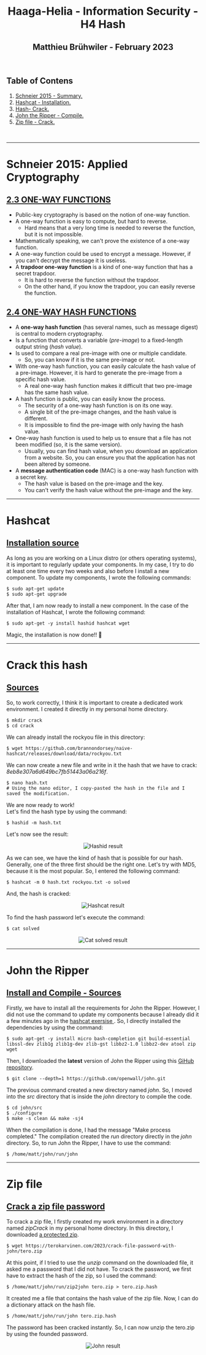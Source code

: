 <h1 align="center">Haaga-Helia - Information Security - H4 Hash</h1>
<h2 align="center">Matthieu Brühwiler - February 2023</h2>
<br>

## Table of Contens
1. [ Schneier 2015 - Summary. ](#one-way-functions)
2. [ Hashcat - Installation. ](#hashcat)
3. [ Hash- Crack. ](#crackhash)
4. [ John the Ripper - Compile. ](#john)
5. [ Zip file - Crack.](#crackjohn)
<br>

----
<a name="one-way-functions"></a>
# Schneier 2015: Applied Cryptography
## [2.3 ONE-WAY FUNCTIONS](https://learning.oreilly.com/library/view/applied-cryptography-protocols/9781119096726/10_chap02.html#chap02-sec003)
* Public-key cryptography is based on the notion of one-way function.
* A one-way function is easy to compute, but hard to reverse.
  * Hard means that a very long time is needed to reverse the function, but it is not impossible.
* Mathematically speaking, we can't prove the existence of a one-way function.
* A one-way function could be used to encrypt a message. However, if you can't decrypt the message it is useless.
* A **trapdoor one-way function** is a kind of one-way function that has a secret trapdoor.
  * It is hard to reverse the function without the trapdoor.
  * On the other hand, if you know the trapdoor, you can easily reverse the function.

## [2.4 ONE-WAY HASH FUNCTIONS](https://learning.oreilly.com/library/view/applied-cryptography-protocols/9781119096726/10_chap02.html#chap02-sec004)
* A **one-way hash function** (has several names, such as message digest) is central to modern cryptography.
* Is a function that converts a variable (*pre-image*) to a fixed-length output string (*hash value*).
* Is used to compare a real pre-image with one or multiple candidate.
  * So, you can know if it is the same pre-image or not.
* With one-way hash function, you can easily calculate the hash value of a pre-image. However, it is hard to generate the pre-image from a specific hash value.
  * A real one-way hash function makes it difficult that two pre-image has the same hash value.
* A hash function is public, you can easily know the process.
  * The security of a one-way hash function is on its one way.
  * A single bit of the pre-image changes, and the hash value is different.
  * It is impossible to find the pre-image with only having the hash value.
* One-way hash function is used to help us to ensure that a file has not been modified (so, it is the same version).
  * Usually, you can find hash value, when you download an application from a website. So, you can ensure you that the application has not been altered by someone.
* A **message authentication code** (MAC) is a one-way hash function with a secret key.
  * The hash value is based on the pre-image and the key.
  * You can't verify the hash value without the pre-image and the key.

----
<a name="hashcat"></a>
# Hashcat
## [Installation source](https://terokarvinen.com/2022/cracking-passwords-with-hashcat/)
As long as you are working on a Linux distro (or others operating systems), it is important to regularly update your components. In my case, I try to do at least one time every two weeks and also before I install a new component. To update my components, I wrote the following commands:

    $ sudo apt-get update
    $ sudo apt-get upgrade

After that, I am now ready to install a new component. In the case of the installation of Hashcat, I wrote the following command:

    $ sudo apt-get -y install hashid hashcat wget

Magic, the installation is now done!! :clap:

----
<a name="crackhash"></a>
# Crack this hash
## [Sources](https://terokarvinen.com/2022/cracking-passwords-with-hashcat/)
So, to work correctly, I think it is important to create a dedicated work environment. I created it directly in my personal home directory.

    $ mkdir crack
    $ cd crack

We can already install the rockyou file in this directory: 

    $ wget https://github.com/brannondorsey/naive-hashcat/releases/download/data/rockyou.txt

We can now create a new file and write in it the hash that we have to crack: *8eb8e307a6d649bc7fb51443a06a216f*.

    $ nano hash.txt
    # Using the nano editor, I copy-pasted the hash in the file and I saved the modification.

We are now ready to work! <br />
Let's find the hash type by using the command:

    $ hashid -m hash.txt
    
Let's now see the result:

<p align="center"> <img alt="Hashid result" src="https://github.com/MatthieuBruh/h4_Hash/blob/main/screenshots/hashid.PNG"> </p>

As we can see, we have the kind of hash that is possible for our hash. Generally, one of the three first should be the right one. Let's try with MD5, because it is the most popular. So, I entered the following command:

    $ hashcat -m 0 hash.txt rockyou.txt -o solved

And, the hash is cracked:

<p align="center"> <img alt="Hashcat result" src="https://github.com/MatthieuBruh/h4_Hash/blob/main/screenshots/hascat.PNG"> </p>

To find the hash password let's execute the command:

    $ cat solved

<p align="center"> <img alt="Cat solved result" src="https://github.com/MatthieuBruh/h4_Hash/blob/main/screenshots/catSolved.PNG"> </p>

----
<a name="john"></a>
# John the Ripper
## [Install and Compile - Sources](https://terokarvinen.com/2023/crack-file-password-with-john/)
Firstly, we have to install all the requirements for John the Ripper. However, I did not use the command to update my components because I already did it a few minutes ago in the [ hashcat exersise ](#hashcat). So, I directly installed the dependencies by using the command:

    $ sudo apt-get -y install micro bash-completion git build-essential libssl-dev zlib1g zlib1g-dev zlib-gst libbz2-1.0 libbz2-dev atool zip wget

Then, I downloaded the **latest** version of John the Ripper using this [GiHub repository](https://github.com/openwall/john).

    $ git clone --depth=1 https://github.com/openwall/john.git

The previous command created a new directory named *john*. So, I moved into the *src* directory that is inside the *john* directory to compile the code.

    $ cd john/src
    $ ./configure 
    $ make -s clean && make -sj4

When the compilation is done, I had the message "Make process completed." The compilation created the *run* directory directly in the *john* directory. So, to run John the Ripper, I have to use the command:

    $ /home/matt/john/run/john

----
<a name="crackjohn"></a>
# Zip file
## [Crack a zip file password](https://terokarvinen.com/2023/crack-file-password-with-john/)
To crack a zip file, I firstly created my work environment in a directory named *zipCrack* in my personal home directory.
In this directory, I downloaded [a protected zip](https://terokarvinen.com/2023/crack-file-password-with-john/tero.zip).

    $ wget https://terokarvinen.com/2023/crack-file-password-with-john/tero.zip

At this point, if I tried to use the *unzip* command on the downloaded file, it asked me a password that I did not have.
To crack the password, we first have to extract the hash of the zip, so I used the command:

    $ /home/matt/john/run/zip2john tero.zip > tero.zip.hash

It created me a file that contains the hash value of the zip file. Now, I can do a dictionary attack on the hash file.

    $ /home/matt/john/run/john tero.zip.hash

The password has been cracked instantly. So, I can now unzip the tero.zip by using the founded password.

<p align="center"> <img alt="John result" src="https://github.com/MatthieuBruh/h4_Hash/blob/main/screenshots/john.PNG"> </p>
